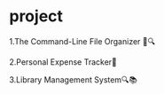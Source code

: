 # project

1.The Command-Line File Organizer 📁🔍

2.Personal Expense Tracker🧾

3.Library Management System🔍📚
